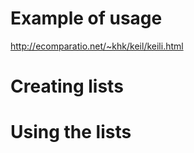 # Example of usage

http://ecomparatio.net/~khk/keil/keili.html

# Creating lists

# Using the lists
